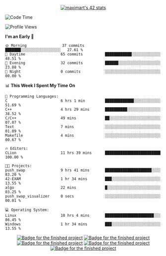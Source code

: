 <p align="center">
<a href="https://github.com/oakoudad/badge42"><img src="https://badge.mediaplus.ma/greenbinary/maximart?1337Badge=off&UM6P=off&42Network=off" alt="maximart's 42 stats" /></a>
</p>

<!--START_SECTION:waka-->
![Code Time](http://img.shields.io/badge/Code%20Time-59%20hrs%2045%20mins-blue)

![Profile Views](http://img.shields.io/badge/Profile%20Views-6-blue)

**I'm an Early 🐤** 

```text
🌞 Morning                37 commits          ███████░░░░░░░░░░░░░░░░░░   27.61 % 
🌆 Daytime                65 commits          ████████████░░░░░░░░░░░░░   48.51 % 
🌃 Evening                32 commits          ██████░░░░░░░░░░░░░░░░░░░   23.88 % 
🌙 Night                  0 commits           ░░░░░░░░░░░░░░░░░░░░░░░░░   00.00 % 
```


📊 **This Week I Spent My Time On** 

```text
💬 Programming Languages: 
C                        6 hrs 1 min         █████████████░░░░░░░░░░░░   51.69 % 
C++                      4 hrs 29 mins       ██████████░░░░░░░░░░░░░░░   38.52 % 
C/C++                    49 mins             ██░░░░░░░░░░░░░░░░░░░░░░░   07.07 % 
Text                     7 mins              ░░░░░░░░░░░░░░░░░░░░░░░░░   01.09 % 
Makefile                 4 mins              ░░░░░░░░░░░░░░░░░░░░░░░░░   00.67 % 

🔥 Editors: 
CLion                    11 hrs 39 mins      █████████████████████████   100.00 % 

🐱‍💻 Projects: 
push_swap                9 hrs 41 mins       █████████████████████░░░░   83.20 % 
42-EXAM                  1 hr 34 mins        ███░░░░░░░░░░░░░░░░░░░░░░   13.55 % 
algo                     22 mins             █░░░░░░░░░░░░░░░░░░░░░░░░   03.25 % 
push_swap_visualizer     0 secs              ░░░░░░░░░░░░░░░░░░░░░░░░░   00.01 % 

💻 Operating System: 
Linux                    10 hrs 4 mins       ██████████████████████░░░   86.45 % 
Windows                  1 hr 34 mins        ███░░░░░░░░░░░░░░░░░░░░░░   13.55 % 
```


<!--END_SECTION:waka-->
<p align="center">
<a href="https://github.com/ayogun/42-project-badges?tab=readme-ov-file"><img src="https://raw.githubusercontent.com/ayogun/42-project-badges/refs/heads/main/badges/libftm.png" alt="Badge for the finished project" /></a>
<a href="https://github.com/ayogun/42-project-badges?tab=readme-ov-file"><img src="https://raw.githubusercontent.com/ayogun/42-project-badges/refs/heads/main/badges/ft_printfm.png" alt="Badge for the finished project" /></a>
<a href="https://github.com/ayogun/42-project-badges?tab=readme-ov-file"><img src="https://raw.githubusercontent.com/ayogun/42-project-badges/refs/heads/main/badges/get_next_linem.png" alt="Badge for the finished project" /></a>
<a href="https://github.com/ayogun/42-project-badges?tab=readme-ov-file"><img src="https://raw.githubusercontent.com/ayogun/42-project-badges/refs/heads/main/badges/born2beroote.png" alt="Badge for the finished project" /></a>
<a href="https://github.com/ayogun/42-project-badges?tab=readme-ov-file"><img src="https://raw.githubusercontent.com/ayogun/42-project-badges/refs/heads/main/badges/minitalkm.png" alt="Badge for the finished project" /></a>
</p>
